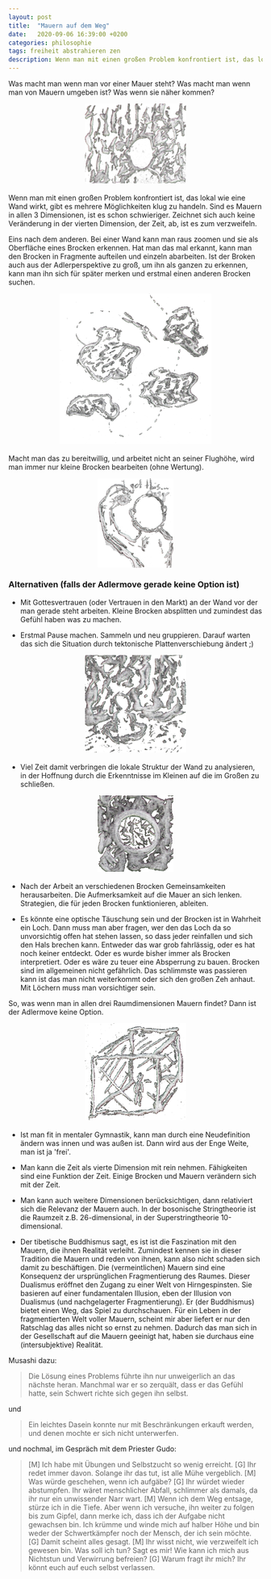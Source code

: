 ```yaml
---
layout: post
title:  "Mauern auf dem Weg"
date:   2020-09-06 16:39:00 +0200
categories: philosophie
tags: freiheit abstrahieren zen
description: Wenn man mit einen großen Problem konfrontiert ist, das lokal wie eine Wand wirkt, gibt es mehrere Möglichkeiten klug zu handeln.
---
```


Was macht man wenn man vor einer Mauer steht? 
Was macht man wenn man von Mauern umgeben ist? 
Was wenn sie näher kommen? 

<figure>
  <img class="marginauto" src='/assets/images/vor_wand.png' width="200" style="background:none ; border:none; box-shadow:none"/>
</figure> 

<style>
.marginauto {
    margin: 10px auto 20px;
    display: block;
}
figcaption {
  text-align: center;
}
</style>


Wenn man mit einen großen Problem konfrontiert ist, das lokal wie eine Wand wirkt, gibt es mehrere Möglichkeiten klug zu handeln. Sind es Mauern in allen 3 Dimensionen, ist es schon schwieriger. Zeichnet sich auch keine Veränderung in der vierten Dimension, der Zeit, ab, ist es zum verzweifeln. 


Eins nach dem anderen. Bei einer Wand kann man raus zoomen und sie als Oberfläche eines Brocken erkennen. Hat man das mal erkannt, kann man den Brocken in Fragmente aufteilen und einzeln abarbeiten. Ist der Broken auch aus der Adlerperspektive zu groß, um ihn als ganzen zu erkennen, kann man ihn sich für später merken und erstmal einen anderen Brocken suchen.

<figure>
  <img class="marginauto" src='/assets/images/um_brocken_fliegen.png' width="300" style="background:none ; border:none; box-shadow:none"/>
</figure> 

Macht man das zu bereitwillig, und arbeitet nicht an seiner Flughöhe, wird man immer nur kleine Brocken bearbeiten (ohne Wertung).

<figure>
  <img class="marginauto" src='/assets/images/kleiner_brocken.png' width="150" style="background:none ; border:none; box-shadow:none"/>
</figure> 


### Alternativen (falls der Adlermove gerade keine Option ist)

- Mit Gottesvertrauen (oder Vertrauen in den Markt) an der Wand vor der man gerade steht arbeiten. Kleine Brocken absplitten und zumindest das Gefühl haben was zu machen. 

- Erstmal Pause machen. Sammeln und neu gruppieren. Darauf warten das sich die Situation durch tektonische Plattenverschiebung ändert ;)

<figure>
  <img class="marginauto" src='/assets/images/wait_for_shift.png' width="200" style="background:none ; border:none; box-shadow:none"/>
</figure> 

- Viel Zeit damit verbringen die lokale Struktur der Wand zu analysieren, in der Hoffnung durch die Erkenntnisse im Kleinen auf die im Großen zu schließen.

<figure>
  <img class="marginauto" src='/assets/images/lupe.png' width="150" style="background:none ; border:none; box-shadow:none"/>
</figure> 


- Nach der Arbeit an verschiedenen Brocken Gemeinsamkeiten herausarbeiten. Die Aufmerksamkeit auf die Mauer an sich lenken. Strategien, die für jeden Brocken funktionieren, ableiten.

- Es könnte eine optische Täuschung sein und der Brocken ist in Wahrheit ein Loch. Dann muss man aber fragen, wer den das Loch da so unvorsichtig offen hat stehen lassen, so dass jeder reinfallen und sich den Hals brechen kann. Entweder das war grob fahrlässig, oder es hat noch keiner entdeckt. Oder es wurde bisher immer als Brocken interpretiert. Oder es wäre zu teuer eine Absperrung zu bauen. Brocken sind im allgemeinen nicht gefährlich. Das schlimmste was passieren kann ist das man nicht weiterkommt oder sich den großen Zeh anhaut. Mit Löchern muss man vorsichtiger sein.


So, was wenn man in allen drei Raumdimensionen Mauern findet? Dann ist der Adlermove keine Option.

<figure>
  <img class="marginauto" src='/assets/images/umgeben.png' width="200" style="background:none ; border:none; box-shadow:none"/>
</figure> 


- Ist man fit in mentaler Gymnastik, kann man durch eine Neudefinition ändern was innen und was außen ist. Dann wird aus der Enge Weite, man ist ja 'frei'.

- Man kann die Zeit als vierte Dimension mit rein nehmen. Fähigkeiten sind eine Funktion der Zeit. Einige Brocken und Mauern verändern sich mit der Zeit. 

- Man kann auch weitere Dimensionen berücksichtigen, dann relativiert sich die Relevanz der Mauern auch. In der bosonische Stringtheorie ist die Raumzeit z.B. 26-dimensional, in der Superstringtheorie 10-dimensional.

- Der tibetische Buddhismus sagt, es ist ist die Faszination mit den Mauern, die ihnen Realität verleiht. Zumindest kennen sie in dieser Tradition die Mauern und reden von ihnen, kann also nicht schaden sich damit zu beschäftigen. Die (vermeintlichen) Mauern sind eine Konsequenz der ursprünglichen Fragmentierung des Raumes. Dieser Dualismus eröffnet den Zugang zu einer Welt von Hirngespinsten. Sie basieren auf einer fundamentalen Illusion, eben der Illusion von Dualismus (und nachgelagerter Fragmentierung). Er (der Buddhismus) bietet einen Weg, das Spiel zu durchschauen. Für ein Leben in der fragmentierten Welt voller Mauern, scheint mir aber liefert er nur den Ratschlag das alles nicht so ernst zu nehmen. Dadurch das man sich in der Gesellschaft auf die Mauern geeinigt hat, haben sie durchaus eine (intersubjektive) Realität.

Musashi dazu:
> Die Lösung eines Problems führte ihn nur unweigerlich an das nächste heran. Manchmal war er so zerquält, dass er das Gefühl hatte, sein Schwert richte sich gegen ihn selbst. 

und 

> Ein leichtes Dasein konnte nur mit Beschränkungen erkauft werden, und denen mochte er sich nicht unterwerfen.

und nochmal, im Gespräch mit dem Priester Gudo:

> [M] Ich habe mit Übungen und Selbstzucht so wenig erreicht.
> [G] Ihr redet immer davon. Solange ihr das tut, ist alle Mühe vergeblich.
> [M] Was würde geschehen, wenn ich aufgäbe?
> [G] Ihr würdet wieder abstumpfen. Ihr wäret menschlicher Abfall, schlimmer als damals, da ihr nur ein unwissender Narr wart.
> [M] Wenn ich dem Weg entsage, stürze ich in die Tiefe. Aber wenn ich versuche, ihn weiter zu folgen bis zum Gipfel, dann merke ich, dass ich der Aufgabe nicht gewachsen bin. Ich krümme und winde mich auf halber Höhe und bin weder der Schwertkämpfer noch der Mensch, der ich sein möchte.
> [G] Damit scheint alles gesagt.
> [M] Ihr wisst nicht, wie verzweifelt ich gewesen bin. Was soll ich tun? Sagt es mir! Wie kann ich mich aus Nichtstun und Verwirrung befreien?
> [G] Warum fragt ihr mich? Ihr könnt euch auf euch selbst verlassen.
